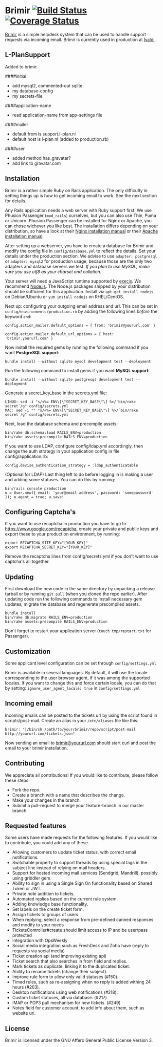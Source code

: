 Brimir [![Build Status](https://travis-ci.org/ivaldi/brimir.png)](https://travis-ci.org/ivaldi/brimir) [![Coverage Status](https://coveralls.io/repos/ivaldi/brimir/badge.png)](https://coveralls.io/r/ivaldi/brimir)
======
[Brimir](http://getbrimir.com/) is a simple helpdesk system that can be used to handle support requests
via incoming email. Brimir is currently used in production at [Ivaldi](http://ivaldi.nl/).

L-PlanSupport
-------------

Added to brimir:

####initial
* add mysql2, commented-out sqlite
* my database-config
* my secrets-file

####application-name
* read application-name from app-settings file

####mailer
* default from is support.l-plan.nl
* default host is l-plan.nl
(added to production.rb)

####user
* added method has_gravatar?
* add link to gravatar.com 

Installation
------------
Brimir is a rather simple Ruby on Rails application. The only difficulty in setting things up is how to get incoming email to work. See the next section for details.

Any Rails application needs a web server with Ruby support first. We use Phusion Passenger (`mod_rails`) ourselves, but you can also use Thin, Puma or Unicorn. Phusion Passenger can be installed for Nginx or Apache, you can chose wichever you like best. The installation differs depending on your distribution, so have a look at their [Nginx installation manual](https://www.phusionpassenger.com/documentation/Users%20guide%20Nginx.html) or their [Apache installation manual](https://www.phusionpassenger.com/documentation/Users%20guide%20Apache.html).

After setting up a webserver, you have to create a database for Brimir and modify the config file in `config/database.yml` to reflect the details. Set your details under the production section. We advise to use `adapter: postgresql` or `adapter: mysql2` for production usage, because those are the only two adapters and database servers we test. *If you plan to use MySQL, make sure you use utf8 as your charset and collation.*

Your server will need a JavaScript runtime supported by [execjs](https://github.com/rails/execjs). We recommend [Node.js](https://nodejs.org/). The Node.js packages shipped by your distribution should be sufficient for this application.  Install via `apt-get install nodejs` on Debian/Ubuntu or `yum install nodejs` on RHEL/CentOS.

Next up: configuring your outgoing email address and url. This can be set in `config/environments/production.rb` by adding the following lines *before* the keyword `end`:

    config.action_mailer.default_options = { from: 'brimir@yoururl.com' }

    config.action_mailer.default_url_options = { host: 'brimir.yoururl.com' }

Now install the required gems by running the following command if you want **PostgreSQL support**:

    bundle install --without sqlite mysql development test --deployment

Run the following command to install gems if you want **MySQL support**:

    bundle install --without sqlite postgresql development test --deployment

Generate a secret\_key\_base in the secrets.yml file:

    LINUX: sed -i "s/<%= ENV\[\"SECRET_KEY_BASE\"\] %>/`bin/rake secret`/g" config/secrets.yml
    MAC: sed -i "" "s/<%= ENV\[\"SECRET_KEY_BASE\"\] %>/`bin/rake secret`/g" config/secrets.yml

Next, load the database schema and precompile assets:

    bin/rake db:schema:load RAILS_ENV=production
    bin/rake assets:precompile RAILS_ENV=production

If you want to use LDAP, configure config/ldap.yml accordingly, then change the auth strategy in your application config in file config/application.rb:

    config.devise_authentication_strategy = :ldap_authenticatable

(Optional for LDAP) Last thing left to do before logging in is making a user and adding some statuses. You can do this by running:

    bin/rails console production
    u = User.new({ email: 'your@email.address', password: 'somepassword' }); u.agent = true; u.save!

Configuring Captcha's
---------------------
If you want to use recaptcha in production you have to go to
https://www.google.com/recaptcha, create your private and public keys and export these to your production environment, by running:

    export RECAPTCHA_SITE_KEY="[YOUR_KEY]"
    export RECAPTCHA_SECRET_KEY="[YOUR_KEY]"

Remove the recaptcha lines from config/secrets.yml if you don't want to use captcha's all together.

Updating
--------
First download the new code in the same directory by unpacking a release tarball or by running `git pull` (when you cloned the repo earlier). After updating code run the following commands to install necessary gem updates, migrate the database and regenerate precompiled assets.

    bundle install
    bin/rake db:migrate RAILS_ENV=production
    bin/rake assets:precompile RAILS_ENV=production
    
Don't forget to restart your application server (`touch tmp/restart.txt` for Passenger).

Customization
-------------
Some applicant level configuration can be set through `config/settings.yml`

Brimir is available in several languages. By default, it will use the locale corresponding to the user browser agent, if it was among the supported locales. If you want to change this and force certain locale, you can do that by setting:   `ignore_user_agent_locale: true`  in  `config/settings.yml`

Incoming email
--------------
Incoming emails can be posted to the tickets url by using the script found in scripts/post-mail. Create an alias in your `/etc/aliases` file like this:

    brimir: "|/bin/sh /path/to/your/brimir/repo/script/post-mail http://yoururl.com/tickets.json"

Now sending an email to brimir@yoururl.com should start curl and post the email to your brimir installation.

Contributing
------------
We appreciate all contributions! If you would like to contribute, please follow these steps:
- Fork the repo.
- Create a branch with a name that describes the change.
- Make your changes in the branch.
- Submit a pull-request to merge your feature-branch in our master branch.

Requested features
------------------
Some users have made requests for the following features. If you would like to contribute, you could add any of these.
- Allowing customers to update ticket status, with correct email notifications.
- Switchable property to support threads by using special tags in the subject line instead of relying on mail headers.
- Support for hosted incoming mail services (Sendgrid, Mandrill), possibly using griddler gem.
- Ability to sign in using a Single Sign On functionality based on Shared Token or JWT.
- Private note addition to tickets.
- Automated replies based on the current rule system.
- Adding knowledge base functionality.
- Set labels on the create ticket form.
- Assign tickets to groups of users
- When replying, select a response from pre-defined canned responses and modify to your needs
- TicketsController#create should limit access to IP and be user/pass protected
- Integration with OpsWeekly
- Social media integration such as FreshDesk and Zoho have (reply to requests via social media)
- Ticket creation api (and improving existing api)
- Ticket search that also searches in from field and replies.
- Mark tickets as duplicate, linking it to the duplicated ticket.
- Ability to rename tickets (change their subject).
- Improve rule form to allow only valid statuses (#150).
- Timed rules, such as re-assigning when no reply is added withing 24 hours (#203).
- Desktop notifications using web notifications (#218).
- Custom ticket statuses, all via database. (#217)
- IMAP or POP3 pull mechanism for new tickets. (#249)
- Notes field for customer account, to add info about them, such as website url.

License
-------
Brimir is licensed under the GNU Affero General Public License Version 3.
